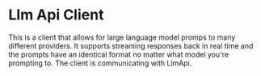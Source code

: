 # Llm Api Client
This is a client that allows for large language model promps to many different providers.
It supports streaming responses back in real time and the prompts have an identical format no matter what model you're prompting to.
The client is communicating with LlmApi.
